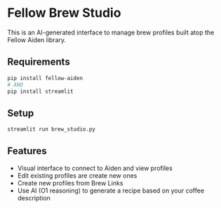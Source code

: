 # Fellow Brew Studio
This is an AI-generated interface to manage brew profiles built atop the Fellow Aiden library. 

## Requirements
```sh
pip install fellow-aiden
# AND
pip install streamlit
```

## Setup
```sh
streamlit run brew_studio.py
``` 

## Features
* Visual interface to connect to Aiden and view profiles
* Edit existing profiles are create new ones
* Create new profiles from Brew Links
* Use AI (O1 reasoning) to generate a recipe based on your coffee description
